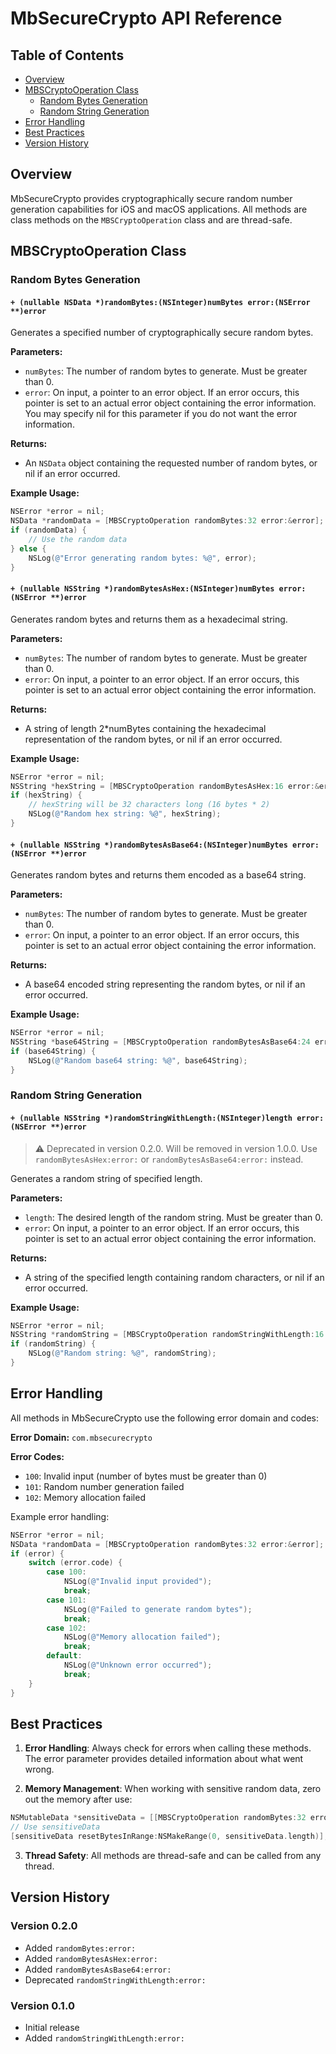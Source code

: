 # MbSecureCrypto API Reference

## Table of Contents
- [Overview](#overview)
- [MBSCryptoOperation Class](#mbscryptooperation-class)
  - [Random Bytes Generation](#random-bytes-generation)
  - [Random String Generation](#random-string-generation)
- [Error Handling](#error-handling)
- [Best Practices](#best-practices)
- [Version History](#version-history)

## Overview

MbSecureCrypto provides cryptographically secure random number generation capabilities for iOS and macOS applications. All methods are class methods on the `MBSCryptoOperation` class and are thread-safe.

## MBSCryptoOperation Class

### Random Bytes Generation

#### `+ (nullable NSData *)randomBytes:(NSInteger)numBytes error:(NSError **)error`

Generates a specified number of cryptographically secure random bytes.

**Parameters:**
- `numBytes`: The number of random bytes to generate. Must be greater than 0.
- `error`: On input, a pointer to an error object. If an error occurs, this pointer is set to an actual error object containing the error information. You may specify nil for this parameter if you do not want the error information.

**Returns:**
- An `NSData` object containing the requested number of random bytes, or nil if an error occurred.

**Example Usage:**
```objectivec
NSError *error = nil;
NSData *randomData = [MBSCryptoOperation randomBytes:32 error:&error];
if (randomData) {
    // Use the random data
} else {
    NSLog(@"Error generating random bytes: %@", error);
}
```

#### `+ (nullable NSString *)randomBytesAsHex:(NSInteger)numBytes error:(NSError **)error`

Generates random bytes and returns them as a hexadecimal string.

**Parameters:**
- `numBytes`: The number of random bytes to generate. Must be greater than 0.
- `error`: On input, a pointer to an error object. If an error occurs, this pointer is set to an actual error object containing the error information.

**Returns:**
- A string of length 2*numBytes containing the hexadecimal representation of the random bytes, or nil if an error occurred.

**Example Usage:**
```objectivec
NSError *error = nil;
NSString *hexString = [MBSCryptoOperation randomBytesAsHex:16 error:&error];
if (hexString) {
    // hexString will be 32 characters long (16 bytes * 2)
    NSLog(@"Random hex string: %@", hexString);
}
```

#### `+ (nullable NSString *)randomBytesAsBase64:(NSInteger)numBytes error:(NSError **)error`

Generates random bytes and returns them encoded as a base64 string.

**Parameters:**
- `numBytes`: The number of random bytes to generate. Must be greater than 0.
- `error`: On input, a pointer to an error object. If an error occurs, this pointer is set to an actual error object containing the error information.

**Returns:**
- A base64 encoded string representing the random bytes, or nil if an error occurred.

**Example Usage:**
```objectivec
NSError *error = nil;
NSString *base64String = [MBSCryptoOperation randomBytesAsBase64:24 error:&error];
if (base64String) {
    NSLog(@"Random base64 string: %@", base64String);
}
```

### Random String Generation

#### `+ (nullable NSString *)randomStringWithLength:(NSInteger)length error:(NSError **)error`

> ⚠️ Deprecated in version 0.2.0. Will be removed in version 1.0.0.
> Use `randomBytesAsHex:error:` or `randomBytesAsBase64:error:` instead.

Generates a random string of specified length.

**Parameters:**
- `length`: The desired length of the random string. Must be greater than 0.
- `error`: On input, a pointer to an error object. If an error occurs, this pointer is set to an actual error object containing the error information.

**Returns:**
- A string of the specified length containing random characters, or nil if an error occurred.

**Example Usage:**
```objectivec
NSError *error = nil;
NSString *randomString = [MBSCryptoOperation randomStringWithLength:16 error:&error];
if (randomString) {
    NSLog(@"Random string: %@", randomString);
}
```

## Error Handling

All methods in MbSecureCrypto use the following error domain and codes:

**Error Domain:** `com.mbsecurecrypto`

**Error Codes:**
- `100`: Invalid input (number of bytes must be greater than 0)
- `101`: Random number generation failed
- `102`: Memory allocation failed

Example error handling:
```objectivec
NSError *error = nil;
NSData *randomData = [MBSCryptoOperation randomBytes:32 error:&error];
if (error) {
    switch (error.code) {
        case 100:
            NSLog(@"Invalid input provided");
            break;
        case 101:
            NSLog(@"Failed to generate random bytes");
            break;
        case 102:
            NSLog(@"Memory allocation failed");
            break;
        default:
            NSLog(@"Unknown error occurred");
            break;
    }
}
```

## Best Practices

1. **Error Handling**: Always check for errors when calling these methods. The error parameter provides detailed information about what went wrong.

2. **Memory Management**: When working with sensitive random data, zero out the memory after use:
```objectivec
NSMutableData *sensitiveData = [[MBSCryptoOperation randomBytes:32 error:&error] mutableCopy];
// Use sensitiveData
[sensitiveData resetBytesInRange:NSMakeRange(0, sensitiveData.length)];
```

3. **Thread Safety**: All methods are thread-safe and can be called from any thread.

## Version History

### Version 0.2.0
- Added `randomBytes:error:`
- Added `randomBytesAsHex:error:`
- Added `randomBytesAsBase64:error:`
- Deprecated `randomStringWithLength:error:`

### Version 0.1.0
- Initial release
- Added `randomStringWithLength:error:`
